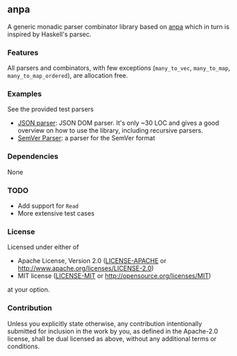 ## anpa

A generic monadic parser combinator library based on [anpa](https://github.com/habbbe/anpa) which in turn is inspired by Haskell's parsec.

### Features

All parsers and combinators, with few exceptions (`many_to_vec`, `many_to_map`,
`many_to_map_ordered`), are allocation free.

### Examples

See the provided test parsers
- [JSON parser](src/lib/json.rs): JSON DOM parser. It's only ~30 LOC and gives a good
  overview on how to use the library, including recursive parsers.
- [SemVer Parser](src/lib/semver.rs): a parser for the SemVer format

### Dependencies

None

### TODO

- Add support for `Read`
- More extensive test cases

### License

Licensed under either of

 * Apache License, Version 2.0
   ([LICENSE-APACHE](LICENSE-APACHE) or http://www.apache.org/licenses/LICENSE-2.0)
 * MIT license
   ([LICENSE-MIT](LICENSE-MIT) or http://opensource.org/licenses/MIT)

at your option.

### Contribution

Unless you explicitly state otherwise, any contribution intentionally submitted
for inclusion in the work by you, as defined in the Apache-2.0 license, shall be
dual licensed as above, without any additional terms or conditions.
